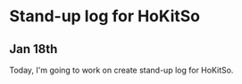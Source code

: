 # Stand-up log for HoKitSo

## Jan 18th

Today, I'm going to work on create stand-up log for HoKitSo.

